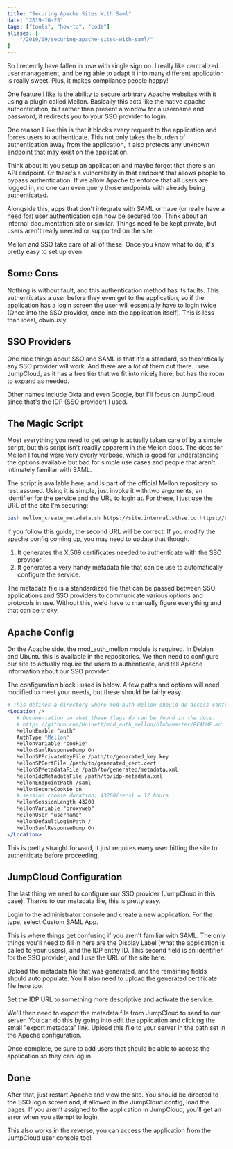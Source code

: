 ```yaml
---
title: "Securing Apache Sites With Saml"
date: "2019-10-25"
tags: ["tools", "how-to", "code"]
aliases: [
    "/2019/09/securing-apache-sites-with-saml/"
]
---
```


So I recently have fallen in love with single sign on.  I really like
centralized user management, and being able to adapt it into many different
application is really sweet.  Plus, it makes compliance people happy!

One feature I like is the ability to secure arbitrary Apache websites with it
using a plugin called Mellon.  Basically this acts like the native apache
authentication, but rather than present a window for a username and password, it
redirects you to your SSO provider to login.

One reason I like this is that it blocks every request to the application and
forces users to authenticate.  This not only takes the burden of authentication
away from the application, it also protects any unknown endpoint that may exist
on the application.

Think about it: you setup an application and maybe forget that there's an API
endpoint.  Or there's a vulnerability in that endpoint that allows people to
bypass authentication.  If we allow Apache to enforce that all users are logged
in, no one can even query those endpoints with already being authenticated.

Alongside this, apps that don't integrate with SAML or have (or really have a
need for) user authentication can now be secured too.  Think about an internal
documentation site or similar.  Things need to be kept private, but users aren't
really needed or supported on the site.

Mellon and SSO take care of all of these.  Once you know what to do, it's pretty
easy to set up even.

## Some Cons

Nothing is without fault, and this authentication method has its faults.  This
authenticates a user before they even get to the application, so if the
application has a login screen the user will essentially have to login twice
(Once into the SSO provider, once into the application itself).  This is less
than ideal, obviously.

## SSO Providers

One nice things about SSO and SAML is that it's a standard, so theoretically any
SSO provider will work.  And there are a lot of them out there.  I use
JumpCloud, as it has a free tier that we fit into nicely here, but has the room
to expand as needed.

Other names include Okta and even Google, but I'll focus on JumpCloud since
that's the IDP (SSO provider) I used.

## The Magic Script

Most everything you need to get setup is actually taken care of by a simple script, but this script isn't readily apparent in the Mellon docs.  The docs for Mellon I found were very overly verbose, which is good for understanding the options available but bad for simple use cases and people that aren't intimately familiar with SAML.

The script is available here, and is part of the official Mellon repository so
rest assured.  Using it is simple, just invoke it with two arguments, an
identifier for the service and the URL to login at.  For these, I just use the
URL of the site I'm securing:

```bash
bash mellon_create_metadata.sh https://site.internal.sthse.co https://site.internal.sthse.co/saml
```

If you follow this guide, the second URL will be correct.  If you modify the
apache config coming up, you may need to update that though.

1) It generates the X.509 certificates needed to authenticate with the SSO provider.
2) It generates a very handy metadata file that can be use to automatically
   configure the service.

The metadata file is a standardized file that can be passed between SSO
applications and SSO providers to communicate various options and protocols in
use.  Without this, we'd have to manually figure everything and that can be
tricky.

## Apache Config

On the Apache side, the mod_auth_mellon module is required.  In Debian and
Ubuntu this is available in the repositories.  We then need to configure our
site to actually require the users to authenticate, and tell Apache information
about our SSO provider.

The configuration block I used is below.  A few paths and options will need
modified to meet your needs, but these should be fairly easy.

```apache
# This defines a directory where mod_auth_mellon should do access control.
<Location />
   # Documentation on what these flags do can be found in the docs:
   # https://github.com/Uninett/mod_auth_mellon/blob/master/README.md
   MellonEnable "auth"
   AuthType "Mellon"
   MellonVariable "cookie"
   MellonSamlResponseDump On
   MellonSPPrivateKeyFile /path/to/generated_key.key
   MellonSPCertFile /path/to/generated_cert.cert
   MellonSPMetadataFile /path/to/generated/metadata.xml
   MellonIdpMetadataFile /path/to/idp-metadata.xml
   MellonEndpointPath /saml
   MellonSecureCookie on
   # session cookie duration; 43200(secs) = 12 hours
   MellonSessionLength 43200
   MellonVariable "proxyweb"
   MellonUser "username"
   MellonDefaultLoginPath /
   MellonSamlResponseDump On
</Location>
```

This is pretty straight forward, it just requires every user hitting the site to
authenticate before proceeding.

## JumpCloud Configuration

The last thing we need to configure our SSO provider (JumpCloud in this case).
Thanks to our metadata file, this is pretty easy.

Login to the administrator console and create a new application.  For the type,
select Custom SAML App.

This is where things get confusing if you aren't familiar with SAML.  The only
things you'll need to fill in here are the Display Label (what the application
is called to your users), and the IDP entity ID.  This second field is an
identifier for the SSO provider, and I use the URL of the site here.

Upload the metadata file that was generated, and the remaining fields should
auto populate.  You'll also need to upload the generated certificate file here
too.

Set the IDP URL to something more descriptive and activate the service.  

We'll then need to export the metadata file from JumpCloud to send to our
server.   You can do this by going into edit the application and clicking the
small "export metadata" link.  Upload this file to your server in the path set
in the Apache configuration.

Once complete, be sure to add users that should be able to access the
application so they can log in.

## Done

After that, just restart Apache and view the site.  You should be directed to
the SSO login screen and, if allowed in the JumpCloud config, load the pages.
If you aren't assigned to the application in JumpCloud, you'll get an error when
you attempt to login.

This also works in the reverse, you can access the application from the
JumpCloud user console too!
